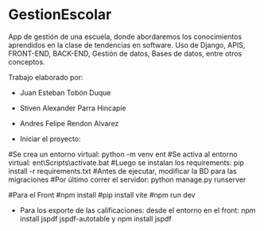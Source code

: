 # GestionEscolar

App de gestión de una escuela, donde abordaremos los conocimientos aprendidos en la clase de tendencias en software.
Uso de Django, APIS, FRONT-END, BACK-END, Gestión de datos, Bases de datos, entre otros conceptos.

Trabajo elaborado por:

  * Juan Esteban Tobón Duque
  * Stiven Alexander Parra Hincapie
  * Andres Felipe Rendon Alvarez

* Iniciar el proyecto:

 #Se crea un entorno virtual: python -m venv ent
 #Se activa al entorno virtual: ent\Scripts\activate.bat
 #Luego se instalan los requirements: pip install -r requirements.txt
 #Antes de ejecutar, modificar la BD para las migraciones 
  #Por último correr el servidor: python manage.py runserver
 
#Para el Front
#npm install
#pip install vite
#npm run dev

* Para los exporte de las calificaciones:
desde el entorno en el front:  npm install jspdf jspdf-autotable y npm install jspdf 


